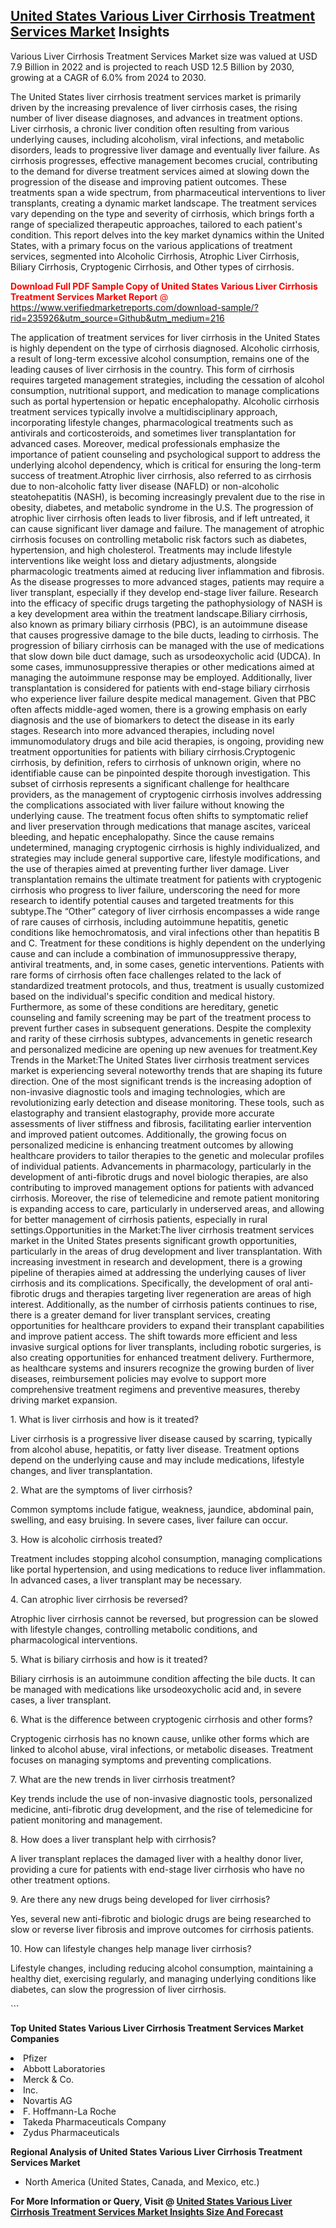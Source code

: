 <h2><a href="https://www.verifiedmarketreports.com/download-sample/?rid=235926&amp;utm_source=Github&amp;utm_medium=216" target="_blank">United States Various Liver Cirrhosis Treatment Services Market</a> Insights</h2><p>Various Liver Cirrhosis Treatment Services Market size was valued at USD 7.9 Billion in 2022 and is projected to reach USD 12.5 Billion by 2030, growing at a CAGR of 6.0% from 2024 to 2030.</p><p><p>The United States liver cirrhosis treatment services market is primarily driven by the increasing prevalence of liver cirrhosis cases, the rising number of liver disease diagnoses, and advances in treatment options. Liver cirrhosis, a chronic liver condition often resulting from various underlying causes, including alcoholism, viral infections, and metabolic disorders, leads to progressive liver damage and eventually liver failure. As cirrhosis progresses, effective management becomes crucial, contributing to the demand for diverse treatment services aimed at slowing down the progression of the disease and improving patient outcomes. These treatments span a wide spectrum, from pharmaceutical interventions to liver transplants, creating a dynamic market landscape. The treatment services vary depending on the type and severity of cirrhosis, which brings forth a range of specialized therapeutic approaches, tailored to each patient's condition. This report delves into the key market dynamics within the United States, with a primary focus on the various applications of treatment services, segmented into Alcoholic Cirrhosis, Atrophic Liver Cirrhosis, Biliary Cirrhosis, Cryptogenic Cirrhosis, and Other types of cirrhosis. <p><span class=""><span style="color: #ff0000;"><strong>Download Full PDF Sample Copy of United States Various Liver Cirrhosis Treatment Services Market Report</strong> @ </span><a href="https://www.verifiedmarketreports.com/download-sample/?rid=235926&amp;utm_source=Github&amp;utm_medium=216" target="_blank">https://www.verifiedmarketreports.com/download-sample/?rid=235926&amp;utm_source=Github&amp;utm_medium=216</a></span></p>The application of treatment services for liver cirrhosis in the United States is highly dependent on the type of cirrhosis diagnosed. Alcoholic cirrhosis, a result of long-term excessive alcohol consumption, remains one of the leading causes of liver cirrhosis in the country. This form of cirrhosis requires targeted management strategies, including the cessation of alcohol consumption, nutritional support, and medication to manage complications such as portal hypertension or hepatic encephalopathy. Alcoholic cirrhosis treatment services typically involve a multidisciplinary approach, incorporating lifestyle changes, pharmacological treatments such as antivirals and corticosteroids, and sometimes liver transplantation for advanced cases. Moreover, medical professionals emphasize the importance of patient counseling and psychological support to address the underlying alcohol dependency, which is critical for ensuring the long-term success of treatment.Atrophic liver cirrhosis, also referred to as cirrhosis due to non-alcoholic fatty liver disease (NAFLD) or non-alcoholic steatohepatitis (NASH), is becoming increasingly prevalent due to the rise in obesity, diabetes, and metabolic syndrome in the U.S. The progression of atrophic liver cirrhosis often leads to liver fibrosis, and if left untreated, it can cause significant liver damage and failure. The management of atrophic cirrhosis focuses on controlling metabolic risk factors such as diabetes, hypertension, and high cholesterol. Treatments may include lifestyle interventions like weight loss and dietary adjustments, alongside pharmacologic treatments aimed at reducing liver inflammation and fibrosis. As the disease progresses to more advanced stages, patients may require a liver transplant, especially if they develop end-stage liver failure. Research into the efficacy of specific drugs targeting the pathophysiology of NASH is a key development area within the treatment landscape.Biliary cirrhosis, also known as primary biliary cirrhosis (PBC), is an autoimmune disease that causes progressive damage to the bile ducts, leading to cirrhosis. The progression of biliary cirrhosis can be managed with the use of medications that slow down bile duct damage, such as ursodeoxycholic acid (UDCA). In some cases, immunosuppressive therapies or other medications aimed at managing the autoimmune response may be employed. Additionally, liver transplantation is considered for patients with end-stage biliary cirrhosis who experience liver failure despite medical management. Given that PBC often affects middle-aged women, there is a growing emphasis on early diagnosis and the use of biomarkers to detect the disease in its early stages. Research into more advanced therapies, including novel immunomodulatory drugs and bile acid therapies, is ongoing, providing new treatment opportunities for patients with biliary cirrhosis.Cryptogenic cirrhosis, by definition, refers to cirrhosis of unknown origin, where no identifiable cause can be pinpointed despite thorough investigation. This subset of cirrhosis represents a significant challenge for healthcare providers, as the management of cryptogenic cirrhosis involves addressing the complications associated with liver failure without knowing the underlying cause. The treatment focus often shifts to symptomatic relief and liver preservation through medications that manage ascites, variceal bleeding, and hepatic encephalopathy. Since the cause remains undetermined, managing cryptogenic cirrhosis is highly individualized, and strategies may include general supportive care, lifestyle modifications, and the use of therapies aimed at preventing further liver damage. Liver transplantation remains the ultimate treatment for patients with cryptogenic cirrhosis who progress to liver failure, underscoring the need for more research to identify potential causes and targeted treatments for this subtype.The “Other” category of liver cirrhosis encompasses a wide range of rare causes of cirrhosis, including autoimmune hepatitis, genetic conditions like hemochromatosis, and viral infections other than hepatitis B and C. Treatment for these conditions is highly dependent on the underlying cause and can include a combination of immunosuppressive therapy, antiviral treatments, and, in some cases, genetic interventions. Patients with rare forms of cirrhosis often face challenges related to the lack of standardized treatment protocols, and thus, treatment is usually customized based on the individual's specific condition and medical history. Furthermore, as some of these conditions are hereditary, genetic counseling and family screening may be part of the treatment process to prevent further cases in subsequent generations. Despite the complexity and rarity of these cirrhosis subtypes, advancements in genetic research and personalized medicine are opening up new avenues for treatment.Key Trends in the Market:The United States liver cirrhosis treatment services market is experiencing several noteworthy trends that are shaping its future direction. One of the most significant trends is the increasing adoption of non-invasive diagnostic tools and imaging technologies, which are revolutionizing early detection and disease monitoring. These tools, such as elastography and transient elastography, provide more accurate assessments of liver stiffness and fibrosis, facilitating earlier intervention and improved patient outcomes. Additionally, the growing focus on personalized medicine is enhancing treatment outcomes by allowing healthcare providers to tailor therapies to the genetic and molecular profiles of individual patients. Advancements in pharmacology, particularly in the development of anti-fibrotic drugs and novel biologic therapies, are also contributing to improved management options for patients with advanced cirrhosis. Moreover, the rise of telemedicine and remote patient monitoring is expanding access to care, particularly in underserved areas, and allowing for better management of cirrhosis patients, especially in rural settings.Opportunities in the Market:The liver cirrhosis treatment services market in the United States presents significant growth opportunities, particularly in the areas of drug development and liver transplantation. With increasing investment in research and development, there is a growing pipeline of therapies aimed at addressing the underlying causes of liver cirrhosis and its complications. Specifically, the development of oral anti-fibrotic drugs and therapies targeting liver regeneration are areas of high interest. Additionally, as the number of cirrhosis patients continues to rise, there is a greater demand for liver transplant services, creating opportunities for healthcare providers to expand their transplant capabilities and improve patient access. The shift towards more efficient and less invasive surgical options for liver transplants, including robotic surgeries, is also creating opportunities for enhanced treatment delivery. Furthermore, as healthcare systems and insurers recognize the growing burden of liver diseases, reimbursement policies may evolve to support more comprehensive treatment regimens and preventive measures, thereby driving market expansion.<p>1. What is liver cirrhosis and how is it treated?</p><p>Liver cirrhosis is a progressive liver disease caused by scarring, typically from alcohol abuse, hepatitis, or fatty liver disease. Treatment options depend on the underlying cause and may include medications, lifestyle changes, and liver transplantation.</p><p>2. What are the symptoms of liver cirrhosis?</p><p>Common symptoms include fatigue, weakness, jaundice, abdominal pain, swelling, and easy bruising. In severe cases, liver failure can occur.</p><p>3. How is alcoholic cirrhosis treated?</p><p>Treatment includes stopping alcohol consumption, managing complications like portal hypertension, and using medications to reduce liver inflammation. In advanced cases, a liver transplant may be necessary.</p><p>4. Can atrophic liver cirrhosis be reversed?</p><p>Atrophic liver cirrhosis cannot be reversed, but progression can be slowed with lifestyle changes, controlling metabolic conditions, and pharmacological interventions.</p><p>5. What is biliary cirrhosis and how is it treated?</p><p>Biliary cirrhosis is an autoimmune condition affecting the bile ducts. It can be managed with medications like ursodeoxycholic acid and, in severe cases, a liver transplant.</p><p>6. What is the difference between cryptogenic cirrhosis and other forms?</p><p>Cryptogenic cirrhosis has no known cause, unlike other forms which are linked to alcohol abuse, viral infections, or metabolic diseases. Treatment focuses on managing symptoms and preventing complications.</p><p>7. What are the new trends in liver cirrhosis treatment?</p><p>Key trends include the use of non-invasive diagnostic tools, personalized medicine, anti-fibrotic drug development, and the rise of telemedicine for patient monitoring and management.</p><p>8. How does a liver transplant help with cirrhosis?</p><p>A liver transplant replaces the damaged liver with a healthy donor liver, providing a cure for patients with end-stage liver cirrhosis who have no other treatment options.</p><p>9. Are there any new drugs being developed for liver cirrhosis?</p><p>Yes, several new anti-fibrotic and biologic drugs are being researched to slow or reverse liver fibrosis and improve outcomes for cirrhosis patients.</p><p>10. How can lifestyle changes help manage liver cirrhosis?</p><p>Lifestyle changes, including reducing alcohol consumption, maintaining a healthy diet, exercising regularly, and managing underlying conditions like diabetes, can slow the progression of liver cirrhosis.</p>```</p><p><strong>Top United States Various Liver Cirrhosis Treatment Services Market Companies</strong></p><div data-test-id=""><p><li>Pfizer</li><li> Abbott Laboratories</li><li> Merck & Co.</li><li> Inc.</li><li> Novartis AG</li><li> F. Hoffmann-La Roche</li><li> Takeda Pharmaceuticals Company</li><li> Zydus Pharmaceuticals</li></p><div><strong>Regional Analysis of&nbsp;United States Various Liver Cirrhosis Treatment Services Market</strong></div><ul><li dir="ltr"><p dir="ltr">North America&nbsp;(United States, Canada, and Mexico, etc.)</p></li></ul><p><strong>For More Information or Query, Visit @&nbsp;</strong><strong><a href="https://www.verifiedmarketreports.com/product/various-liver-cirrhosis-treatment-services-market/?utm_source=Github&amp;utm_medium=216" target="_blank">United States Various Liver Cirrhosis Treatment Services Market Insights Size And Forecast</a></strong></p></div>
